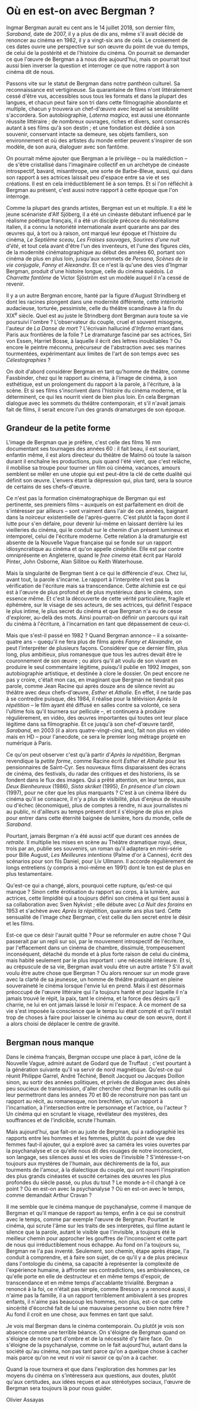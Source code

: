 
# Où en est-on avec Bergman&nbsp;?

Ingmar Bergman aurait eu cent ans le 14 juillet 2018, son dernier film, *Saraband*, date de 2007, il y a plus de dix ans, même s'il avait décidé de renoncer au cinéma en 1982, il y a vingt-six ans de cela. Le croisement de ces dates ouvre une perspective sur son œuvre du point de vue du temps, de celui de la postérité et de l'histoire du cinéma. On pourrait se demander ce que l'œuvre de Bergman a à nous dire aujourd'hui, mais on pourrait tout aussi bien inverser la question et interroger ce que notre rapport à son cinéma dit de nous.

Passons vite sur le statut de Bergman dans notre panthéon culturel. Sa reconnaissance est vertigineuse. Sa quarantaine de films n'ont littéralement cessé d'être vus, accessibles sous tous les formats et dans la plupart des langues, et chacun peut faire son tri dans cette filmographie abondante et multiple, chacun y trouvera un chef-d'œuvre avec lequel sa sensibilité s'accordera. Son autobiographie, *Laterna magica*, est aussi une étonnante réussite littéraire&nbsp;; de nombreux ouvrages, riches et divers, sont consacrés autant à ses films qu'à son destin&nbsp;; et une fondation est dédiée à son souvenir, conservant intacte sa demeure, ses objets familiers, son environnement et où des artistes du monde entier peuvent s'inspirer de son modèle, de son aura, dialoguer avec son fantôme.

On pourrait même ajouter que Bergman a le privilège&nbsp;–&nbsp;ou la malédiction&nbsp;–&nbsp;de s'être cristallisé dans l'imaginaire collectif en un archétype de cinéaste introspectif, bavard, misanthrope, une sorte de Barbe-Bleue, aussi, qui dans son rapport à ses actrices laissait peu d'espace entre sa vie et ses créations. Il est en cela irréductiblement lié à son temps. Et si l'on réfléchit à Bergman au présent, c'est aussi notre rapport à cette époque que l'on interroge.

Comme la plupart des grands artistes, Bergman est un et multiple. Il a été le jeune scénariste d'Alf Sjöberg, il a été un cinéaste débutant influencé par le réalisme poétique français, il a été un disciple précoce du néoréalisme italien, il a connu la notoriété internationale avant quarante ans par des œuvres qui, à tort ou à raison, ont marqué leur époque et l'histoire du cinéma, *Le Septième sceau*, *Les Fraises sauvages*, *Sourires d'une nuit d'été*, et tout cela avant d'être l'un des inventeurs, et l'une des figures clés, de la modernité cinématographique au début des années 60, portant son cinéma de plus en plus loin, jusqu'aux sommets de *Persona*, *Scènes de la vie conjugale*, *Fanny et Alexandre*. Et ce n'est là qu'une des vies d'Ingmar Bergman, produit d'une histoire longue, celle du cinéma suédois. *La Charrette fantôme* de Victor Sjöström est un modèle auquel il n'a cessé de revenir.

Il y a un autre Bergman encore, hanté par la figure d'August Strindberg et dont les racines plongent dans une modernité différente, cette intériorité audacieuse, torturée, pessimiste, celle du théâtre scandinave à la fin du XIX<sup>e</sup> siècle. Quel est au juste le Strindberg dont Bergman aura toute sa vie poursuivi l'ombre&nbsp;? L'observateur du couple, cruel et souvent misogyne, l'auteur de *La Danse de mort*&nbsp;? L'écrivain halluciné d'*Inferno* errant dans Paris aux frontières de la folie&nbsp;? Le dramaturge fasciné par ses actrices, Siri von Essen, Harriet Bosse, à laquelle il écrit des lettres inoubliables&nbsp;? Ou encore le peintre méconnu, précurseur de l'abstraction avec ses marines tourmentées, expérimentant aux limites de l'art de son temps avec ses *Célestographies*&nbsp;?

On doit d'abord considérer Bergman en tant qu'homme de théâtre, comme Fassbinder, chez qui le rapport au cinéma, à l'image de cinéma, à son esthétique, est un prolongement du rapport à la parole, à l'écriture, à la scène. Et si ses films s'inscrivent dans l'histoire du cinéma moderne, et la déterminent, ce qui les nourrit vient de bien plus loin. En cela Bergman dialogue avec les sommets du théâtre contemporain, et s'il n'avait jamais fait de films, il serait encore l'un des grands dramaturges de son époque.

## Grandeur de la petite forme

L'image de Bergman que je préfère, c'est celle des films 16&nbsp;mm documentant ses tournages des années 60&nbsp;: il fait beau, il est souriant, enfantin même, il est alors directeur du théâtre de Malmö où toute la saison durant il enchaîne les productions, puis quand l'été vient, que c'est relâche, il mobilise sa troupe pour tourner un film où cinéma, vacances, amours semblent se mêler en une utopie qui est peut-être la clé de cette dualité qui définit son œuvre. L'envers étant la dépression qui, plus tard, sera la source de certains de ses chefs-d'œuvre.

Ce n'est pas la formation cinématographique de Bergman qui est pertinente, ses premiers films&nbsp;–&nbsp;auxquels on est parfaitement en droit de s'intéresser par ailleurs&nbsp;–&nbsp;sont vraiment dans l'air de ces années, baignant dans la noirceur existentielle de l'après-guerre. C'est plutôt la façon dont il lutte pour s'en défaire, pour devenir lui-même en laissant derrière lui les vieilleries du cinéma, qui le conduit sur le chemin d'un présent lumineux et intemporel, celui de l'écriture moderne. Cette relation à la dramaturgie est absente de la Nouvelle Vague française qui se fonde sur un rapport idiosyncratique au cinéma et qu'on appelle cinéphilie. Elle est par contre omniprésente en Angleterre, quand le *free cinema* était écrit par Harold Pinter, John Osborne, Alan Sillitoe ou Keith Waterhouse.

Mais la singularité de Bergman tient à ce qui le différencie d'eux. Chez lui, avant tout, la parole s'incarne. Le rapport à l'interprète n'est pas la vérification de l'écriture mais sa transcendance. Cette alchimie est ce qui est à l'œuvre de plus profond et de plus mystérieux dans le cinéma, son essence même. Et c'est la découverte de cette vérité particulière, fragile et éphémère, sur le visage de ses acteurs, de ses actrices, qui définit l'espace le plus intime, le plus secret du cinéma et que Bergman n'a eu de cesse d'explorer, au-delà des mots. Ainsi pourrait-on définir un parcours qui irait du cinéma à l'écriture, à l'incarnation en tant que dépassement de ceux-ci.

Mais que s'est-il passé en 1982&nbsp;? Quand Bergman annonce&nbsp;–&nbsp;il a soixante-quatre ans&nbsp;–&nbsp;quequ'il ne fera plus de films après *Fanny et Alexandre*, on peut l'interpréter de plusieurs façons. Considérer que ce dernier film, plus long, plus ambitieux, plus romanesque que tous les autres devait être le couronnement de son œuvre&nbsp;; ou alors qu'il ait voulu de son vivant en produire le seul commentaire légitime, puisqu'il publie en 1992 *Images*, son autobiographie artistique, et destinée à clore le dossier. On peut encore ne pas y croire, c'était mon cas, en imaginant que Bergman ne tiendrait pas parole, comme Jean Racine qui après douze ans de silence revint au théâtre avec deux chefs-d'œuvre, *Esther* et *Athalie*. En effet, il ne tarde pas à se contredire puisque, dès 1984, il réalise pour la télévision *Après la répétition*&nbsp;–&nbsp;le film ayant été diffusé en salles contre sa volonté, ce sera l'ultime fois qu'il tournera sur pellicule&nbsp;–,&nbsp;et continuera à produire régulièrement, en vidéo, des œuvres importantes qui toutes ont leur place légitime dans sa filmographie. Et ce jusqu'à son chef-d'œuvre tardif, *Saraband*, en 2003 (il a alors quatre-vingt-cinq ans), fait non plus en vidéo mais en HD&nbsp;–&nbsp;pour l'anecdote, ce sera le premier long métrage projeté en numérique à Paris.

Ce qu'on peut observer c'est qu'à partir d'*Après la répétition*, Bergman revendique la *petite forme*, comme Racine écrit *Esther* et *Athalie* pour les pensionnaires de Saint-Cyr. Ses nouveaux films disparaissent des écrans de cinéma, des festivals, du radar des critiques et des historiens, ils se fondent dans le flux des images. Qui a prêté attention, en leur temps, aux *Deux Bienheureux* (1986), *Sista skriket* (1995), *En présence d'un clown* (1997), pour ne citer que les plus marquants&nbsp;? C'est à un cinéma libéré du cinéma qu'il se consacre, il n'y a plus de visibilité, plus d'enjeux de réussite ou d'échec (économique), plus de comptes à rendre, ni aux journalistes ni au public, ni d'ailleurs au temps présent dont il s'éloigne de plus en plus pour entrer dans cette éternité baignée de lumière, hors du monde, celle de *Saraband*.

Pourtant, jamais Bergman n'a été aussi actif que durant ces années de *retraite*. Il multiplie les mises en scène au Théâtre dramatique royal, deux, trois par an, publie ses souvenirs, un roman qu'il adaptera en mini-série pour Bille August, *Les Meilleures intentions* (Palme d'or à Cannes), écrit des scénarios pour son fils Daniel, pour Liv Ullmann. Il accorde régulièrement de longs entretiens (y compris à moi-même en 1991) dont le ton est de plus en plus testamentaire.

Qu'est-ce qui a changé, alors, pourquoi cette rupture, qu'est-ce qui manque&nbsp;? Sinon cette érotisation du rapport au corps, à la lumière, aux actrices, cette limpidité qui a toujours défini son cinéma et qui tient aussi à sa collaboration avec Sven Nykvist&nbsp;; elle débute avec *La Nuit des forains* en 1953 et s'achève avec *Après la répétition*, quarante ans plus tard. Cette sensualité de l'image chez Bergman, c'est celle du lien secret entre le désir et les films.

Est-ce que ce désir l'aurait quitté&nbsp;? Pour se reformuler en autre chose&nbsp;? Qui passerait par un repli sur soi, par le mouvement introspectif de l'écriture, par l'effacement dans un cinéma de chambre, dissimulé, trompeusement inconséquent, détaché du monde et à plus forte raison de celui du cinéma, mais habité seulement par le plus important&nbsp;: une nécessité intérieure. Et si, au crépuscule de sa vie, Bergman avait voulu être un autre artiste&nbsp;? S'il avait voulu être autre chose que Bergman&nbsp;? Ou alors renouer sur un mode grave avec la clarté de sa jeunesse, un homme de théâtre pratiquant en pleine souveraineté le cinéma lorsque l'envie lui en prend. Mais il est désormais préoccupé de l'œuvre littéraire qui l'a toujours hanté et pour laquelle il n'a jamais trouvé le répit, la paix, tant le cinéma, et la force des désirs qu'il charrie, ne lui en ont jamais laissé le loisir ni l'espace. À ce moment de sa vie s'est imposée la conscience que le temps lui était compté et qu'il restait trop de choses à faire pour laisser le cinéma au cœur de son œuvre, dont il a alors choisi de déplacer le centre de gravité.

## Bergman nous manque

Dans le cinéma français, Bergman occupe une place à part, icône de la Nouvelle Vague, admiré autant de Godard que de Truffaut&nbsp;; c'est pourtant à la génération suivante qu'il va servir de nord magnétique. Qu'est-ce qui réunit Philippe Garrel, André Téchiné, Benoît Jacquot ou Jacques Doillon sinon, au sortir des années politiques, et privés de dialogue avec des aînés peu soucieux de transmission, d'aller chercher chez Bergman les outils qui leur permettront dans les années 70 et 80 de reconstruire non pas tant un rapport au récit, au romanesque, non brechtien, qu'un rapport à l'incarnation, à l'intersection entre le personnage et l'actrice, ou l'acteur&nbsp;? Un cinéma qui en scrutant le visage, révélateur des mystères, des souffrances et de l'indicible, scrute l'humain.

Mais aujourd'hui, que fait-on au juste de Bergman, qui a radiographié les rapports entre les hommes et les femmes, plutôt du point de vue des femmes faut-il ajouter, qui a exploré avec sa caméra les voies ouvertes par la psychanalyse et ce qu'elle nous dit des rouages de notre inconscient, son langage, ses silences aussi et les voies de l'invisible&nbsp;? S'intéresse-t-on toujours aux mystères de l'humain, aux déchirements de la foi, aux tourments de l'amour, à la dialectique du couple, qui ont nourri l'inspiration des plus grands cinéastes et suscité certaines des œuvres les plus profondes du siècle passé, ou plus du tout&nbsp;? Le monde a-t-il changé à ce point&nbsp;? Où en est-on avec la psychanalyse&nbsp;? Où en est-on avec le temps, comme demandait Arthur Cravan&nbsp;?

Il me semble que le cinéma manque de psychanalyse, comme il manque de Bergman et qu'il manque de rapport au temps, enfin à ce qui se construit avec le temps, comme par exemple l'œuvre de Bergman. Pourtant le cinéma, qui scrute l'âme sur les traits de ses interprètes, qui filme autant le silence que la parole, autant le visible que l'invisible, a toujours été le meilleur chemin pour approcher les gouffres de l'inconscient et cette part de nous qui irréductiblement nous échappe. Au fond on l'a toujours su, Bergman ne l'a pas inventé. Seulement, son chemin, étape après étape, l'a conduit à comprendre, et à faire son sujet, de ce qu'il y a de plus précieux dans l'ontologie du cinéma, sa capacité à représenter la complexité de l'expérience humaine, à affronter ses contradictions, ses ambivalences, ce qu'elle porte en elle de destructeur et en même temps d'espoir, de transcendance et en même temps d'accablante trivialité. Bergman a renoncé à la foi, ce n'était pas simple, comme Bresson y a renoncé aussi, il n'aime pas la famille, il a un rapport terriblement ambivalent à ses propres enfants, il n'aime pas beaucoup les hommes, non plus, est-ce que cette sincérité d'écorché fait de lui une mauvaise personne ou bien notre frère&nbsp;? Au fond il croit en une chose, aux femmes en tant que salut.

Je vois mal Bergman dans le cinéma contemporain. Ou plutôt je vois son absence comme une terrible béance. On s'éloigne de Bergman quand on s'éloigne de notre part d'ombre et de la nécessité d'y faire face. On s'éloigne de la psychanalyse, comme on le fait aujourd'hui, autant dans la société qu'au cinéma, non pas tant parce qu'on a quelque chose à cacher mais parce qu'on ne veut ni voir ni savoir ce qu'on a à cacher.

Quand la roue tournera et que dans l'exploration des hommes par les moyens du cinéma on s'intéressera aux questions, aux doutes, plutôt qu'aux certitudes, aux idées reçues et aux stéréotypes sociaux, l'œuvre de Bergman sera toujours là pour nous guider.

Olivier Assayas